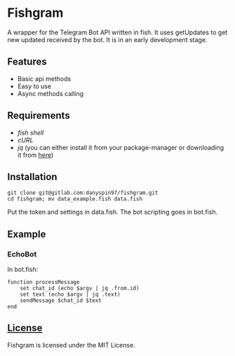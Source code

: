 # Fishgram

A wrapper for the Telegram Bot API written in fish. It uses getUpdates to get new updated received by the bot.
It is in an early development stage.

## Features
- Basic api methods
- Easy to use
- Async methods calling

## Requirements
- *fish shell*
- *cURL*
- *jq* (you can either install it from your package-manager or downloading it from [here](https://stedolan.github.io/jq/))

## Installation

```shell
git clone git@gitlab.com:danyspin97/fishgram.git
cd fishgram; mv data_example.fish data.fish
```

Put the token and settings in data.fish.
The bot scripting goes in bot.fish.

## Example

### EchoBot
In bot.fish:

```shell
function processMessage
    set chat_id (echo $argv | jq .from.id)
    set text (echo $argv | jq .text)
    sendMessage $chat_id $text
end
```

## [License](https://github.com/DanySpin97/fishgram/blob/master/LICENSE)
Fishgram is licensed under the MIT License.

